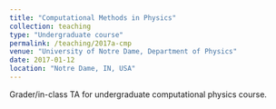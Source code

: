 ```yaml
---
title: "Computational Methods in Physics"
collection: teaching
type: "Undergraduate course"
permalink: /teaching/2017a-cmp
venue: "University of Notre Dame, Department of Physics"
date: 2017-01-12
location: "Notre Dame, IN, USA"
---
```


Grader/in-class TA for undergraduate computational physics course.
